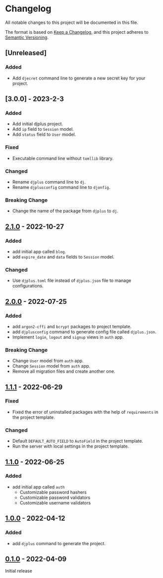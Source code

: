 # Changelog
All notable changes to this project will be documented in this file.

The format is based on [Keep a Changelog](https://keepachangelog.com/en/1.0.0/),
and this project adheres to [Semantic Versioning](https://semver.org/spec/v2.0.0.html).

## [Unreleased]
### Added 
- Add `djecret` command line to generate a new secret key for your project.

## [3.0.0] - 2023-2-3
### Added
- Add initial djplus project.
- Add `ip` field to `Session` model.
- Add `status` field to `User` model.
### Fixed
- Executable command line without `tomllib` library.
### Changed
- Rename `djplus` command line to `dj`.
- Rename `djplusconfig` command line to `djonfig`.
### Breaking Change
- Change the name of the package from `djplus` to `dj`.


## [2.1.0] - 2022-10-27
### Added
- add initial app called `blog`.
- add `expire_date` and `data` fields to `Session` model.
### Changed
- Use `djplus.toml` file instead of `djplus.json` file to manage configurations.


## [2.0.0] - 2022-07-25
### Added
- add `argon2-cffi` and `bcrypt` packages to project template.
- add `djplusconfig` command to generate config file called `djplus.json`.
- Implement `login`, `logout` and `signup` views in `auth` app.
### Breaking Change
- Change `User` model from `auth` app.
- Change `Session` model from `auth` app.
- Remove all migration files and create another one.


## [1.1.1] - 2022-06-29
### Fixed
- Fixed the error of uninstalled packages with the help of `requirements` in the project template.
### Changed
- Default `DEFAULT_AUTO_FIELD` to `AutoField` in the project template.
- Run the server with local settings in the project template.


## [1.1.0] - 2022-06-25
### Added
- add initial app called `auth`
    - Customizable password hashers
    - Customizable password validators
    - Customizable username validators


## [1.0.0] - 2022-04-12
### Added
- add `djplus` command to generate the project.


## [0.1.0] - 2022-04-09
Initial release


[2.1.0]: https://github.com/githashem/djplus/compare/v2.1.0...v3.0.0
[2.1.0]: https://github.com/githashem/djplus/compare/v2.0.0...v2.1.0
[2.0.0]: https://github.com/githashem/djplus/compare/v1.1.1...v2.0.0
[1.1.1]: https://github.com/githashem/djplus/compare/v1.1.0...v1.1.1
[1.1.0]: https://github.com/githashem/djplus/compare/v1.0.0...v1.1.0
[1.0.0]: https://github.com/githashem/djplus/compare/v0.1.0...v1.0.0
[0.1.0]: https://github.com/githashem/djplus/releases/tag/v0.1.0
